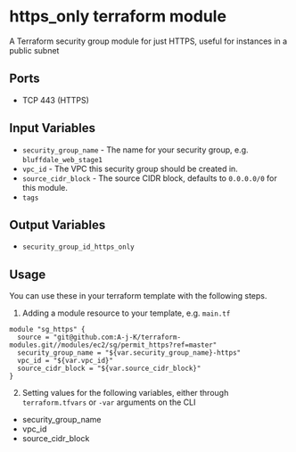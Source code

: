 https_only terraform module
===========================

A Terraform security group module for just HTTPS, useful for instances in a public subnet 


Ports
-----
- TCP 443 (HTTPS)

Input Variables
---------------
- `security_group_name` - The name for your security group, e.g. `bluffdale_web_stage1`
- `vpc_id` - The VPC this security group should be created in.
- `source_cidr_block` - The source CIDR block, defaults to `0.0.0.0/0`
   for this module.
- `tags`

Output Variables
----------------
- `security_group_id_https_only`

Usage
-----

You can use these in your terraform template with the following steps.

1. Adding a module resource to your template, e.g. `main.tf`

```
module "sg_https" {
  source = "git@github.com:A-j-K/terraform-modules.git//modules/ec2/sg/permit_https?ref=master"
  security_group_name = "${var.security_group_name}-https"
  vpc_id = "${var.vpc_id}"
  source_cidr_block = "${var.source_cidr_block}"
}
```

2. Setting values for the following variables, either through `terraform.tfvars` or `-var` arguments on the CLI

- security_group_name
- vpc_id
- source_cidr_block


